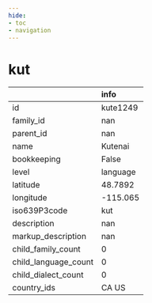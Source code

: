 ```yaml
---
hide:
- toc
- navigation
---
```

# kut
|                      | info     |
|:---------------------|:---------|
| id                   | kute1249 |
| family_id            | nan      |
| parent_id            | nan      |
| name                 | Kutenai  |
| bookkeeping          | False    |
| level                | language |
| latitude             | 48.7892  |
| longitude            | -115.065 |
| iso639P3code         | kut      |
| description          | nan      |
| markup_description   | nan      |
| child_family_count   | 0        |
| child_language_count | 0        |
| child_dialect_count  | 0        |
| country_ids          | CA US    |